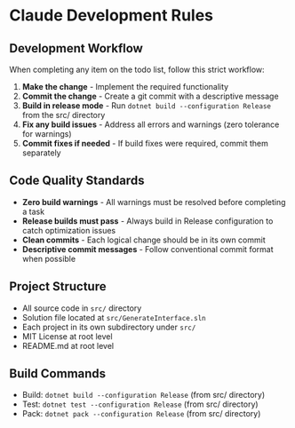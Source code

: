 # Claude Development Rules

## Development Workflow
When completing any item on the todo list, follow this strict workflow:

1. **Make the change** - Implement the required functionality
2. **Commit the change** - Create a git commit with a descriptive message
3. **Build in release mode** - Run `dotnet build --configuration Release` from the src/ directory
4. **Fix any build issues** - Address all errors and warnings (zero tolerance for warnings)
5. **Commit fixes if needed** - If build fixes were required, commit them separately

## Code Quality Standards
- **Zero build warnings** - All warnings must be resolved before completing a task
- **Release builds must pass** - Always build in Release configuration to catch optimization issues
- **Clean commits** - Each logical change should be in its own commit
- **Descriptive commit messages** - Follow conventional commit format when possible

## Project Structure
- All source code in `src/` directory
- Solution file located at `src/GenerateInterface.sln`
- Each project in its own subdirectory under `src/`
- MIT License at root level
- README.md at root level

## Build Commands
- Build: `dotnet build --configuration Release` (from src/ directory)
- Test: `dotnet test --configuration Release` (from src/ directory)
- Pack: `dotnet pack --configuration Release` (from src/ directory)